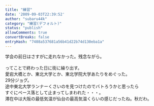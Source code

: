 ```yaml
---
title: "練習"
date: '2009-09-03T22:39:52'
author: "subaru44k"
category: "練習(デフォルト)"
status: "publish"
allowComments: true
convertBreaks: false
entryHash: "7408a537681a56b41d22b74d130eba1a"
---
```

学会の前日はさすがに走れなかった。残念ながら。<br>
<br>
ってことで終わった日に街に繰り出す。<br>
愛宕大橋とか、東北大学とか、東北学院大学あたりをめぐった。<br>
29分ジョグ。<br>
途中東北大学ランナーくさいのを見つけたのでバトろうかと思ったら<br>
すぐにペース落として止まってしまわれた・・・。<br>
滞在中は大阪の最低気温が仙台の最高気温くらいの感じだったね。秋だわ。
